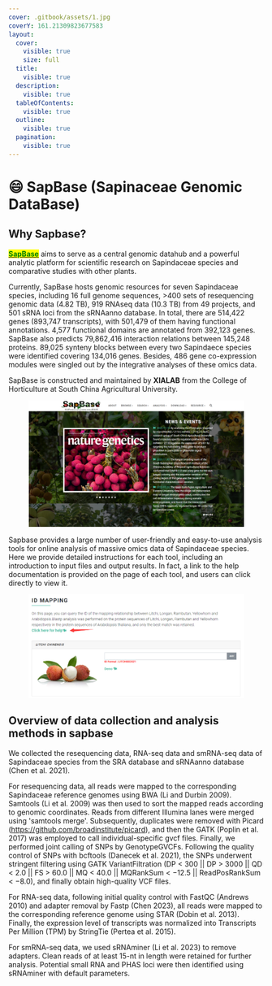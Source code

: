 ```yaml
---
cover: .gitbook/assets/1.jpg
coverY: 161.21309823677583
layout:
  cover:
    visible: true
    size: full
  title:
    visible: true
  description:
    visible: true
  tableOfContents:
    visible: true
  outline:
    visible: true
  pagination:
    visible: true
---
```


# 😄 SapBase (Sapinaceae Genomic DataBase)

## Why Sapbase?

[<mark style="color:green;">**SapBase**</mark>](http://www.sapindaceae.com/) aims to serve as a central genomic datahub and a powerful analytic platform for scientific research on Sapindaceae species and comparative studies with other plants.

Currently, SapBase hosts genomic resources for seven Sapindaceae species, including 16 full genome sequences, >400 sets of resequencing genomic data (4.82 TB), 919 RNAseq data (10.3 TB) from 49 projects, and 501 sRNA loci from the sRNAanno database. In total, there are 514,422 genes (893,747 transcripts), with 501,479 of them having functional annotations. 4,577 functional domains are annotated from 392,123 genes. SapBase also predicts 79,862,416 interaction relations between 145,248 proteins. 89,025 synteny blocks between every two Sapindaece species were identified covering 134,016 genes. Besides, 486 gene co-expression modules were singled out by the integrative analyses of these omics data.

SapBase is constructed and maintained by **XIALAB** from the College of Horticulture at South China Agricultural University.

<figure><img src=".gitbook/assets/image (1).png" alt=""><figcaption></figcaption></figure>

Sapbase provides a large number of user-friendly and easy-to-use analysis tools for online analysis of massive omics data of Sapindaceae species. Here we provide detailed instructions for each tool, including an introduction to input files and output results. In fact, a link to the help documentation is provided on the page of each tool, and users can click directly to view it.

<figure><img src=".gitbook/assets/image (2).png" alt=""><figcaption></figcaption></figure>

## Overview of data collection and analysis methods in sapbase

We collected the resequencing data, RNA-seq data and smRNA-seq data of Sapindaceae species from the SRA database and sRNAanno database (Chen et al. 2021).&#x20;

For resequencing data, all reads were mapped to the corresponding Sapindaceae reference genomes using BWA (Li and Durbin 2009). Samtools (Li et al. 2009) was then used to sort the mapped reads according to genomic coordinates. Reads from different Illumina lanes were merged using 'samtools merge'. Subsequently, duplicates were removed with Picard (https://github.com/broadinstitute/picard), and then the GATK (Poplin et al. 2017) was employed to call individual-specific gvcf files. Finally, we performed joint calling of SNPs by GenotypeGVCFs. Following the quality control of SNPs with bcftools (Danecek et al. 2021), the SNPs underwent stringent filtering using GATK VariantFiltration (DP < 300 || DP > 3000 || QD < 2.0 || FS > 60.0 || MQ < 40.0 || MQRankSum < −12.5 || ReadPosRankSum < −8.0), and finally obtain high-quality VCF files.&#x20;

For RNA-seq data, following initial quality control with FastQC (Andrews 2010) and adapter removal by Fastp (Chen 2023), all reads were mapped to the corresponding reference genome using STAR (Dobin et al. 2013). Finally, the expression level of transcripts was normalized into Transcripts Per Million (TPM) by StringTie (Pertea et al. 2015).&#x20;

For smRNA-seq data, we used sRNAminer (Li et al. 2023) to remove adapters. Clean reads of at least 15-nt in length were retained for further analysis. Potential small RNA and PHAS loci were then identified using sRNAminer with default parameters.

